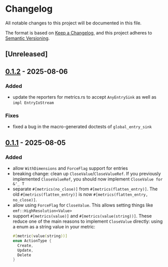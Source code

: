 # Changelog

All notable changes to this project will be documented in this file.

The format is based on [Keep a Changelog](https://keepachangelog.com/en/1.0.0/),
and this project adheres to [Semantic Versioning](https://semver.org/spec/v2.0.0.html).

## [Unreleased]

## [0.1.2](https://github.com/arielb1/metrique-fork/compare/metrique-core-v0.1.1...metrique-core-v0.1.2) - 2025-08-06

### Added

- update the reporters for metrics.rs to accept `AnyEntrySink` as well as `impl EntryIoStream`

### Fixes

- fixed a bug in the macro-generated doctests of `global_entry_sink`

## [0.1.1](https://github.com/awslabs/metrique/compare/metrique-writer-core-v0.1.0...metrique-writer-core-v0.1.1) - 2025-08-05

### Added

- allow `WithDimensions` and `ForceFlag` support for entries
- breaking change: clean up `CloseValue`/`CloseValueRef`. If you previously implemented `CloseValueRef`, you should now implement `CloseValue for &'_ T`
- separate `#[metrics(no_close)]` from `#[metrics(flatten_entry)]`.
  The old `#[metrics(flatten_entry)]` is now `#[metrics(flatten_entry, no_close)]`.
- allow using `ForceFlag` for `CloseValue`. This allows setting things like `emf::HighResolution<Value>`
- support `#[metrics(value)]` and `#[metrics(value(string))]`. These reduce one of the main reasons to implement `CloseValue` directly: using a enum as a string value in your metric:
    ```rust
    #[metric(value(string))]
    enum ActionType {
      Create,
      Update,
      Delete
    }
    ```
